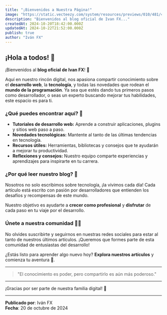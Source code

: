 ```yaml
---
title: "¡Bienvenidos a Nuestra Página!"
image: "https://static.vecteezy.com/system/resources/previews/010/481/419/non_2x/welcome-letters-banner-stock-banner-vector.jpg"
description: "Bienvenidos al blog oficial de Ivan FX..."
createdAt: 2024-10-20T18:42:00.000Z
updatedAt: 2024-10-22T21:52:00.000Z
publish: true
author: "Iván FX"
---
```

## ¡Hola a todos! 👋

¡Bienvenidos al **blog oficial de Ivan FX**! 🌟

Aquí en nuestro rincón digital, nos apasiona compartir conocimiento sobre el **desarrollo web**, la **tecnología**, y todas las novedades que rodean el **mundo de la programación**. Ya sea que estés dando tus primeros pasos como desarrollador, o seas un experto buscando mejorar tus habilidades, este espacio es para ti.

### ¿Qué puedes encontrar aquí? 🚀

- **Tutoriales de desarrollo web:** Aprende a construir aplicaciones, plugins y sitios web paso a paso.
- **Novedades tecnológicas:** Mantente al tanto de las últimas tendencias en tecnología.
- **Recursos útiles:** Herramientas, bibliotecas y consejos que te ayudarán a mejorar tu productividad.
- **Reflexiones y consejos:** Nuestro equipo comparte experiencias y aprendizajes para inspirarte en tu carrera.

### ¿Por qué leer nuestro blog? 🤔

Nosotros no solo escribimos sobre tecnología, ¡la vivimos cada día! Cada artículo está escrito con pasión por desarrolladores que entienden los desafíos y recompensas de este mundo.

Nuestro objetivo es ayudarte a **crecer como profesional** y **disfrutar** de cada paso en tu viaje por el desarrollo.

### Únete a nuestra comunidad 🧑‍💻

No olvides suscribirte y seguirnos en nuestras redes sociales para estar al tanto de nuestros últimos artículos. ¡Queremos que formes parte de esta comunidad de entusiastas del desarrollo!

¿Estás listo para aprender algo nuevo hoy? **Explora nuestros artículos** y comienza tu aventura 🚀.

---

> "El conocimiento es poder, pero compartirlo es aún más poderoso."

---

¡Gracias por ser parte de nuestra familia digital! 🙌

---
**Publicado por**: Iván FX  
**Fecha**: 20 de octubre de 2024